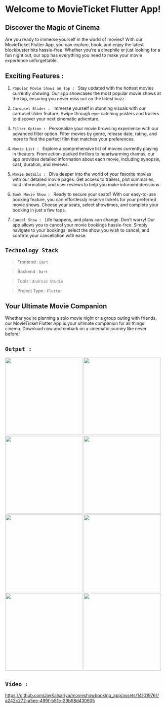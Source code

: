 # Welcome to MovieTicket Flutter App!

## Discover the Magic of Cinema

Are you ready to immerse yourself in the world of movies? With our MovieTicket Flutter App, you can explore, book, and enjoy the latest blockbuster hits hassle-free. Whether you're a cinephile or just looking for a fun night out, our app has everything you need to make your movie experience unforgettable.

## Exciting Features :

1. `Popular Movie Shows on Top : ` Stay updated with the hottest movies currently showing. Our app showcases the most popular movie shows at the top, ensuring you never miss out on the latest buzz.

2. `Carousel Slider : ` Immerse yourself in stunning visuals with our carousel slider feature. Swipe through eye-catching posters and trailers to discover your next cinematic adventure.

3. `Filter Option : ` Personalize your movie browsing experience with our advanced filter option. Filter movies by genre, release date, rating, and more to find the perfect film that matches your preferences.

4. `Movie List : ` Explore a comprehensive list of movies currently playing in theaters. From action-packed thrillers to heartwarming dramas, our app provides detailed information about each movie, including synopsis, cast, duration, and reviews.

5. `Movie Details : ` Dive deeper into the world of your favorite movies with our detailed movie pages. Get access to trailers, plot summaries, cast information, and user reviews to help you make informed decisions.

6. `Book Movie Show : ` Ready to secure your seats? With our easy-to-use booking feature, you can effortlessly reserve tickets for your preferred movie shows. Choose your seats, select showtimes, and complete your booking in just a few taps.

7. `Cancel Show : ` Life happens, and plans can change. Don't worry! Our app allows you to cancel your movie bookings hassle-free. Simply navigate to your bookings, select the show you wish to cancel, and confirm your cancellation with ease.

## `Technology Stack`

> Frontend     : `Dart`

> Backend      : `Dart`

> Tools        : `Android Studio`

> Project Type : `Flutter`

## Your Ultimate Movie Companion

Whether you're planning a solo movie night or a group outing with friends, our MovieTicket Flutter App is your ultimate companion for all things cinema. Download now and embark on a cinematic journey like never before!

## `Output :`

<img src = "https://github.com/JayKalsariya/movieshowbooking_app/assets/141019761/1ba82c37-56d7-4a5d-9a73-2bf6e64c1602" width = "250">

<img src = "https://github.com/JayKalsariya/movieshowbooking_app/assets/141019761/411ae9d8-16ff-4489-b383-cfebcdaf92be" width = "250">
<img src = "https://github.com/JayKalsariya/movieshowbooking_app/assets/141019761/470def88-17f6-477f-87ac-da5a3f75b5a5" width = "250">
<img src = "https://github.com/JayKalsariya/movieshowbooking_app/assets/141019761/7cd3e42c-30dc-4c56-9624-b0d1ae0395cf" width = "250">
<img src = "https://github.com/JayKalsariya/movieshowbooking_app/assets/141019761/dd1bfc8f-3ef8-4b75-9768-643235f841c5" width = "250">
<img src = "https://github.com/JayKalsariya/movieshowbooking_app/assets/141019761/2dc06951-9e9c-463e-91c5-ee588be2f49a" width = "250">
<img src = "https://github.com/JayKalsariya/movieshowbooking_app/assets/141019761/38fe1dfc-279d-4ea4-9d35-642f90e36da5" width = "250">
<img src = "https://github.com/JayKalsariya/movieshowbooking_app/assets/141019761/1b22143c-83c6-4a3b-9f79-dd7c05624043" width = "250">

## `Video :`

https://github.com/JayKalsariya/movieshowbooking_app/assets/141019761/a242c272-a5ee-499f-b51e-29b98d430605

